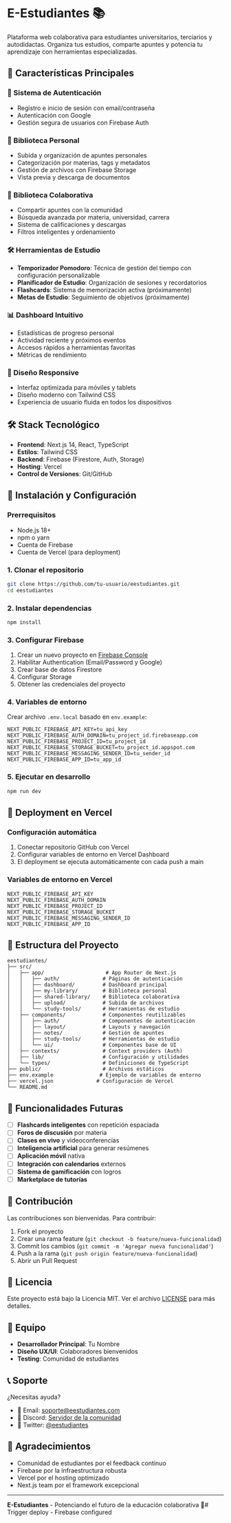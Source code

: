 # E-Estudiantes 📚

Plataforma web colaborativa para estudiantes universitarios, terciarios y autodidactas. Organiza tus estudios, comparte apuntes y potencia tu aprendizaje con herramientas especializadas.

## 🚀 Características Principales

### 🔐 Sistema de Autenticación
- Registro e inicio de sesión con email/contraseña
- Autenticación con Google
- Gestión segura de usuarios con Firebase Auth

### 📖 Biblioteca Personal
- Subida y organización de apuntes personales
- Categorización por materias, tags y metadatos
- Gestión de archivos con Firebase Storage
- Vista previa y descarga de documentos

### 🤝 Biblioteca Colaborativa
- Compartir apuntes con la comunidad
- Búsqueda avanzada por materia, universidad, carrera
- Sistema de calificaciones y descargas
- Filtros inteligentes y ordenamiento

### 🛠️ Herramientas de Estudio
- **Temporizador Pomodoro**: Técnica de gestión del tiempo con configuración personalizable
- **Planificador de Estudio**: Organización de sesiones y recordatorios
- **Flashcards**: Sistema de memorización activa (próximamente)
- **Metas de Estudio**: Seguimiento de objetivos (próximamente)

### 📊 Dashboard Intuitivo
- Estadísticas de progreso personal
- Actividad reciente y próximos eventos
- Accesos rápidos a herramientas favoritas
- Métricas de rendimiento

### 📱 Diseño Responsive
- Interfaz optimizada para móviles y tablets
- Diseño moderno con Tailwind CSS
- Experiencia de usuario fluida en todos los dispositivos

## 🛠️ Stack Tecnológico

- **Frontend**: Next.js 14, React, TypeScript
- **Estilos**: Tailwind CSS
- **Backend**: Firebase (Firestore, Auth, Storage)
- **Hosting**: Vercel
- **Control de Versiones**: Git/GitHub

## 🚀 Instalación y Configuración

### Prerrequisitos
- Node.js 18+ 
- npm o yarn
- Cuenta de Firebase
- Cuenta de Vercel (para deployment)

### 1. Clonar el repositorio
```bash
git clone https://github.com/tu-usuario/eestudiantes.git
cd eestudiantes
```

### 2. Instalar dependencias
```bash
npm install
```

### 3. Configurar Firebase

1. Crear un nuevo proyecto en [Firebase Console](https://console.firebase.google.com/)
2. Habilitar Authentication (Email/Password y Google)
3. Crear base de datos Firestore
4. Configurar Storage
5. Obtener las credenciales del proyecto

### 4. Variables de entorno
Crear archivo `.env.local` basado en `env.example`:

```env
NEXT_PUBLIC_FIREBASE_API_KEY=tu_api_key
NEXT_PUBLIC_FIREBASE_AUTH_DOMAIN=tu_project_id.firebaseapp.com
NEXT_PUBLIC_FIREBASE_PROJECT_ID=tu_project_id
NEXT_PUBLIC_FIREBASE_STORAGE_BUCKET=tu_project_id.appspot.com
NEXT_PUBLIC_FIREBASE_MESSAGING_SENDER_ID=tu_sender_id
NEXT_PUBLIC_FIREBASE_APP_ID=tu_app_id
```

### 5. Ejecutar en desarrollo
```bash
npm run dev
```

## 🚀 Deployment en Vercel

### Configuración automática
1. Conectar repositorio GitHub con Vercel
2. Configurar variables de entorno en Vercel Dashboard
3. El deployment se ejecuta automáticamente con cada push a main

### Variables de entorno en Vercel
```
NEXT_PUBLIC_FIREBASE_API_KEY
NEXT_PUBLIC_FIREBASE_AUTH_DOMAIN  
NEXT_PUBLIC_FIREBASE_PROJECT_ID
NEXT_PUBLIC_FIREBASE_STORAGE_BUCKET
NEXT_PUBLIC_FIREBASE_MESSAGING_SENDER_ID
NEXT_PUBLIC_FIREBASE_APP_ID
```

## 📁 Estructura del Proyecto

```
eestudiantes/
├── src/
│   ├── app/                    # App Router de Next.js
│   │   ├── auth/              # Páginas de autenticación
│   │   ├── dashboard/         # Dashboard principal
│   │   ├── my-library/        # Biblioteca personal
│   │   ├── shared-library/    # Biblioteca colaborativa
│   │   ├── upload/            # Subida de archivos
│   │   └── study-tools/       # Herramientas de estudio
│   ├── components/            # Componentes reutilizables
│   │   ├── auth/              # Componentes de autenticación
│   │   ├── layout/            # Layouts y navegación
│   │   ├── notes/             # Gestión de apuntes
│   │   ├── study-tools/       # Herramientas de estudio
│   │   └── ui/                # Componentes base de UI
│   ├── contexts/              # Context providers (Auth)
│   ├── lib/                   # Configuración y utilidades
│   └── types/                 # Definiciones de TypeScript
├── public/                    # Archivos estáticos
├── env.example               # Ejemplo de variables de entorno
├── vercel.json              # Configuración de Vercel
└── README.md
```

## 🎯 Funcionalidades Futuras

- [ ] **Flashcards inteligentes** con repetición espaciada
- [ ] **Foros de discusión** por materia
- [ ] **Clases en vivo** y videoconferencias
- [ ] **Inteligencia artificial** para generar resúmenes
- [ ] **Aplicación móvil** nativa
- [ ] **Integración con calendarios** externos
- [ ] **Sistema de gamificación** con logros
- [ ] **Marketplace de tutorías**

## 🤝 Contribución

Las contribuciones son bienvenidas. Para contribuir:

1. Fork el proyecto
2. Crear una rama feature (`git checkout -b feature/nueva-funcionalidad`)
3. Commit los cambios (`git commit -m 'Agregar nueva funcionalidad'`)
4. Push a la rama (`git push origin feature/nueva-funcionalidad`)
5. Abrir un Pull Request

## 📝 Licencia

Este proyecto está bajo la Licencia MIT. Ver el archivo [LICENSE](LICENSE) para más detalles.

## 👥 Equipo

- **Desarrollador Principal**: Tu Nombre
- **Diseño UX/UI**: Colaboradores bienvenidos
- **Testing**: Comunidad de estudiantes

## 📞 Soporte

¿Necesitas ayuda? 
- 📧 Email: soporte@eestudiantes.com
- 💬 Discord: [Servidor de la comunidad](link-discord)
- 📱 Twitter: [@eestudiantes](link-twitter)

## 🙏 Agradecimientos

- Comunidad de estudiantes por el feedback continuo
- Firebase por la infraestructura robusta
- Vercel por el hosting optimizado
- Next.js team por el framework excepcional

---

**E-Estudiantes** - Potenciando el futuro de la educación colaborativa 🚀#   T r i g g e r   d e p l o y   -   F i r e b a s e   c o n f i g u r e d  
 